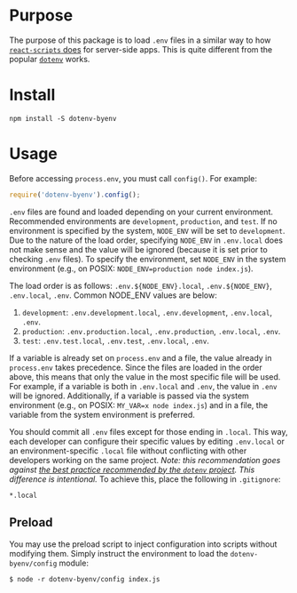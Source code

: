 # Purpose

The purpose of this package is to load `.env` files in a similar way to how [`react-scripts` does](https://github.com/facebook/create-react-app/blob/master/packages/react-scripts/template/README.md#adding-development-environment-variables-in-env) for server-side apps.
This is quite different from the popular [`dotenv`](https://www.npmjs.com/package/dotenv) works.

# Install

```
npm install -S dotenv-byenv
```

# Usage

Before accessing `process.env`, you must call `config()`.
For example:

```js
require('dotenv-byenv').config();
```

`.env` files are found and loaded depending on your current environment.
Recommended environments are `development`, `production`, and `test`.
If no environment is specified by the system, `NODE_ENV` will be set to `development`.
Due to the nature of the load order, specifying `NODE_ENV` in `.env.local` does not make sense and the value will be ignored (because it is set prior to checking `.env` files).
To specify the environment, set `NODE_ENV` in the system environment (e.g., on POSIX: `NODE_ENV=production node index.js`).

The load order is as follows: `.env.${NODE_ENV}.local`, `.env.${NODE_ENV}`, `.env.local`, `.env`.
Common NODE_ENV values are below:

1. `development`: `.env.development.local`, `.env.development`, `.env.local`, `.env`.
2. `production`: `.env.production.local`, `.env.production`, `.env.local`, `.env`.
3. `test`: `.env.test.local`, `.env.test`, `.env.local`, `.env`.

If a variable is already set on `process.env` and a file, the value already in `process.env` takes precedence.
Since the files are loaded in the order above, this means that only the value in the most specific file will be used.
For example, if a variable is both in `.env.local` and `.env`, the value in `.env` will be ignored.
Additionally, if a variable is passed via the system environment (e.g., on POSIX: `MY_VAR=x node index.js`) and in a file, the variable from the system environment is preferred.

You should commit all `.env` files except for those ending in `.local`.
This way, each developer can configure their specific values by editing `.env.local` or an environment-specific `.local` file without conflicting with other developers working on the same project.
*Note: this recommendation goes against [the best practice recommended by the `dotenv` project](https://www.npmjs.com/package/dotenv#should-i-commit-my-env-file).
This difference is intentional.*
To achieve this, place the following in `.gitignore`:

```
*.local
```

## Preload

You may use the preload script to inject configuration into scripts without modifying them.
Simply instruct the environment to load the `dotenv-byenv/config` module:

```
$ node -r dotenv-byenv/config index.js
```
